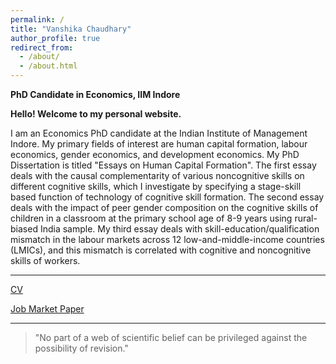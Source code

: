 ```yaml
---
permalink: /
title: "Vanshika Chaudhary"
author_profile: true
redirect_from: 
  - /about/
  - /about.html
---
```

**PhD Candidate in Economics, IIM Indore**


**Hello! Welcome to my personal website.**

I am an Economics PhD candidate at the Indian Institute of Management Indore. My primary fields of interest are human capital formation, labour economics, gender economics, and development economics. My PhD Dissertation is titled "Essays on Human Capital Formation". The first essay deals with the causal complementarity of various noncognitive skills on different cognitive skills, which I investigate by specifying a stage-skill based function of technology of cognitive skill formation. The second essay deals with the impact of peer gender composition on the cognitive skills of children in a classroom at the primary school age of 8-9 years using rural-biased India sample. My third essay deals with skill-education/qualification mismatch in the labour markets across 12 low-and-middle-income countries (LMICs), and this mismatch is correlated with cognitive and noncognitive skills of workers.

------

[CV](https://www.dropbox.com/home/CV?preview=Vanshika_CV_26-03-25.pdf)

[Job Market Paper](https://www.dropbox.com/home/Job%20Market%20Paper?preview=Peer+Gender+Effects_Vanshika_JMP_26-03-25.pdf)

------

> "No part of a web of scientific belief can be privileged against the possibility of revision." 
